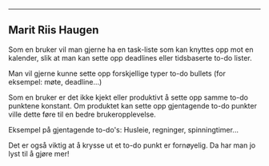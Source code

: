 ---------------
Marit Riis Haugen
---------------

Som en bruker vil man gjerne ha en task-liste som kan knyttes opp mot en kalender, slik at man kan sette opp deadlines eller tidsbaserte to-do lister. 

Man vil gjerne kunne sette opp forskjellige typer to-do bullets (for eksempel: møte, deadline...)

Som en bruker er det ikke kjekt eller produktivt å sette opp samme to-do punktene konstant. Om produktet kan sette opp gjentagende to-do punkter ville dette føre til en bedre brukeropplevelse. 

Eksempel på gjentagende to-do's: Husleie, regninger, spinningtimer...

Det er også viktig at å krysse ut et to-do punkt er fornøyelig. Da har man jo lyst til å gjøre mer! 
